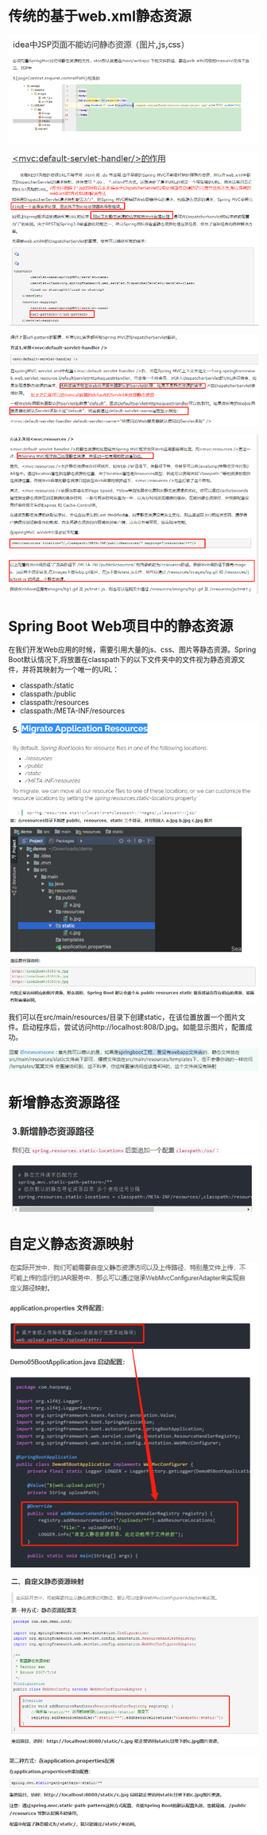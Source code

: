 # 传统的基于web.xml静态资源

![](pics/jsp页面不能访问静态资源解决方法01.png)

![](pics/jsp页面不能访问静态资源解决方法02.png)

![](pics/jsp页面不能访问静态资源解决方法03.png)

![](pics/jsp页面不能访问静态资源解决方法04.png)

# Spring Boot Web项目中的静态资源

在我们开发Web应用的时候，需要引用大量的js、css、图片等静态资源。Spring Boot默认情况下,将放置在classpath下的以下文件夹中的文件视为静态资源文件，并将其映射为一个唯一的URL：

- classpath:/static
- classpath:/public
- classpath:/resources
- classpath:/META-INF/resources

![](pics/Migrate-Application-Resources.png)
![](pics/静态资源访问.png)

我们可以在src/main/resources/目录下创建static，在该位置放置一个图片文件。启动程序后，尝试访问http://localhost:808/D.jpg。如能显示图片，配置成功。

![](pics/springboot工程是没有webapp文件夹的.png)

# 新增静态资源路径

![](pics/新增静态资源路径.png)

# 自定义静态资源映射

![](pics/自定义静态资源映射.png)

![](pics/自定义静态资源映射01.png)

![](pics/自定义静态资源映射02.png)